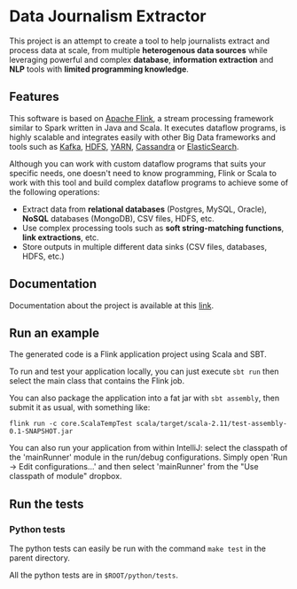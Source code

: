 # Data Journalism Extractor

This project is an attempt to create a tool to help journalists extract and process
data at scale, from multiple **heterogenous data sources** while leveraging
powerful and complex **database**, **information extraction** and **NLP** tools with
**limited programming knowledge**.

## Features

This software is based on [Apache Flink](https://flink.apache.org/), a stream processing
framework similar to Spark written in Java and Scala.
It executes dataflow programs, is highly scalable and integrates easily with other Big Data
frameworks and tools such as [Kafka](https://kafka.apache.org/), [HDFS](https://hadoop.apache.org/),
[YARN](https://hadoop.apache.org/docs/current/hadoop-yarn/hadoop-yarn-site/YARN.html),
[Cassandra](https://cassandra.apache.org/) or [ElasticSearch](https://www.elastic.co/).

Although you can work with custom dataflow programs that suits your specific needs,
one doesn't need to know programming, Flink or Scala to work with this tool and build complex
dataflow programs to achieve some of the following operations:

* Extract data from **relational databases** (Postgres, MySQL, Oracle), **NoSQL** databases
  (MongoDB), CSV files, HDFS, etc.
* Use complex processing tools such as **soft string-matching functions**, **link extractions**, etc.
* Store outputs in multiple different data sinks (CSV files, databases, HDFS, etc.)

## Documentation

Documentation about the project is available at this
[link](https://data-journalism-extractor.readthedocs.io/en/latest/).

## Run an example

The generated code is a Flink application project using Scala and SBT.

To run and test your application locally, you can just execute `sbt run` then select the main class
that contains the Flink job.

You can also package the application into a fat jar with `sbt assembly`, then submit it as usual, with something like:

```[bash]
flink run -c core.ScalaTempTest scala/target/scala-2.11/test-assembly-0.1-SNAPSHOT.jar
```

You can also run your application from within IntelliJ:  select the classpath of the 'mainRunner' module in the run/debug configurations.
Simply open 'Run -> Edit configurations...' and then select 'mainRunner' from the "Use classpath of module" dropbox.

## Run the tests

### Python tests

The python tests can easily be run with the command `make test` in the parent directory.

All the python tests are in `$ROOT/python/tests`.
